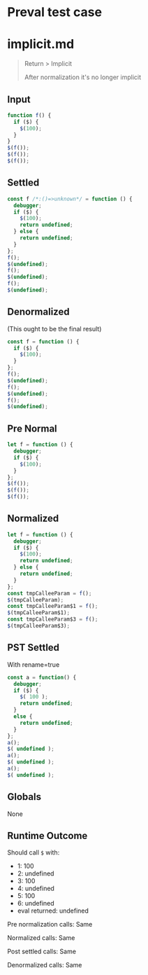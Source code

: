 # Preval test case

# implicit.md

> Return > Implicit
>
> After normalization it's no longer implicit

## Input

`````js filename=intro
function f() {
  if ($) {
    $(100);
  }
}
$(f());
$(f());
$(f());
`````

## Settled


`````js filename=intro
const f /*:()=>unknown*/ = function () {
  debugger;
  if ($) {
    $(100);
    return undefined;
  } else {
    return undefined;
  }
};
f();
$(undefined);
f();
$(undefined);
f();
$(undefined);
`````

## Denormalized
(This ought to be the final result)

`````js filename=intro
const f = function () {
  if ($) {
    $(100);
  }
};
f();
$(undefined);
f();
$(undefined);
f();
$(undefined);
`````

## Pre Normal


`````js filename=intro
let f = function () {
  debugger;
  if ($) {
    $(100);
  }
};
$(f());
$(f());
$(f());
`````

## Normalized


`````js filename=intro
let f = function () {
  debugger;
  if ($) {
    $(100);
    return undefined;
  } else {
    return undefined;
  }
};
const tmpCalleeParam = f();
$(tmpCalleeParam);
const tmpCalleeParam$1 = f();
$(tmpCalleeParam$1);
const tmpCalleeParam$3 = f();
$(tmpCalleeParam$3);
`````

## PST Settled
With rename=true

`````js filename=intro
const a = function() {
  debugger;
  if ($) {
    $( 100 );
    return undefined;
  }
  else {
    return undefined;
  }
};
a();
$( undefined );
a();
$( undefined );
a();
$( undefined );
`````

## Globals

None

## Runtime Outcome

Should call `$` with:
 - 1: 100
 - 2: undefined
 - 3: 100
 - 4: undefined
 - 5: 100
 - 6: undefined
 - eval returned: undefined

Pre normalization calls: Same

Normalized calls: Same

Post settled calls: Same

Denormalized calls: Same
